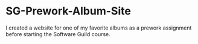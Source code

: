 # SG-Prework-Album-Site

I created a website for one of my favorite albums as a prework assignment before starting the Software Guild course.
